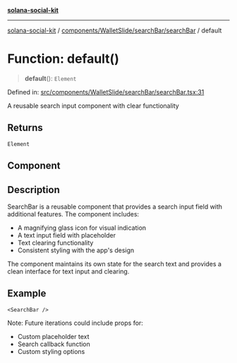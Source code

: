 [**solana-social-kit**](../../../../../README.md)

***

[solana-social-kit](../../../../../README.md) / [components/WalletSlide/searchBar/searchBar](../README.md) / default

# Function: default()

> **default**(): `Element`

Defined in: [src/components/WalletSlide/searchBar/searchBar.tsx:31](https://github.com/SendArcade/solana-social-starter/blob/03568260ca96ed63f77049843c721de1cb011893/src/components/WalletSlide/searchBar/searchBar.tsx#L31)

A reusable search input component with clear functionality

## Returns

`Element`

## Component

## Description

SearchBar is a reusable component that provides a search input field with
additional features. The component includes:
- A magnifying glass icon for visual indication
- A text input field with placeholder
- Text clearing functionality
- Consistent styling with the app's design

The component maintains its own state for the search text and provides
a clean interface for text input and clearing.

## Example

```tsx
<SearchBar />
```

Note: Future iterations could include props for:
- Custom placeholder text
- Search callback function
- Custom styling options
